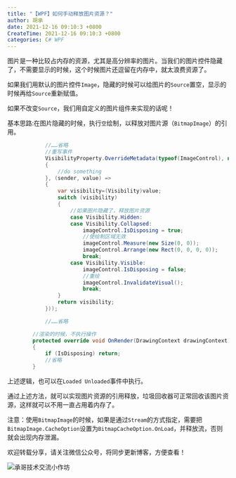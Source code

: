 ```yaml
---
title: "【WPF】如何手动释放图片资源？"
author: 胡承
date: 2021-12-16 09:10:3 +0800
CreateTime: 2021-12-16 09:10:3 +0800
categories: C# WPF
---
```


图片是一种比较占内存的资源，尤其是高分辨率的图片。当我们的图片控件隐藏了，不需要显示的时候，这个时候图片还逗留在内存中，就太浪费资源了。

<!-- more -->

如果我们用默认的图片控件`Image`，隐藏的时候可以给图片的`Source`置空，显示的时候再给`Source`重新赋值。

如果不改变`Source`，我们用自定义的图片组件来实现的话呢！

基本思路:在图片隐藏的时候，执行`空`绘制，以释放对图片源（`BitmapImage`）的引用。

```CS
            //……省略
            //重写事件
            VisibilityProperty.OverrideMetadata(typeof(ImageControl), new FrameworkPropertyMetadata((s, e) =>
            {
                //do something
            }, (sender, value) =>
            {
                var visibility=(Visibility)value;
                switch (visibility)
                {
                    //如果图片隐藏了，释放图片资源
                    case Visibility.Hidden:
                    case Visibility.Collapsed:
                        imageControl.IsDisposing = true;
                        //使绘制区域无效
                        imageControl.Measure(new Size(0, 0));
                        imageControl.Arrange(new Rect(0, 0, 0, 0));
                        break;
                    case Visibility.Visible:
                        imageControl.IsDisposing = false;
                        //重绘
                        imageControl.InvalidateVisual();
                        break;
                }
                return visibility;
            }));

            //……省略

        //渲染的时候，不执行操作
        protected override void OnRender(DrawingContext drawingContext)
        {
            if (IsDisposing) return;
            //省略
        }

```
上述逻辑，也可以在`Loaded Unloaded`事件中执行。

通过上述方法，就可以实现图片资源的引用释放，垃圾回收器可正常回收该图片资源，这样就可以不用一直占用着内存了。

注意：使用`BitmapImage`的时候，如果是通过`Stream`的方式指定，需要把`BitmapImage.CacheOption`设置为`BitmapCacheOption.OnLoad`，并释放流，否则就会出现内存泄漏。

欢迎转载分享，请关注微信公众号，将同步更新博客，方便查看！

![承哥技术交流小作坊](https://i.loli.net/2021/09/27/FmsaLU1Oo7tX8kl.jpg)